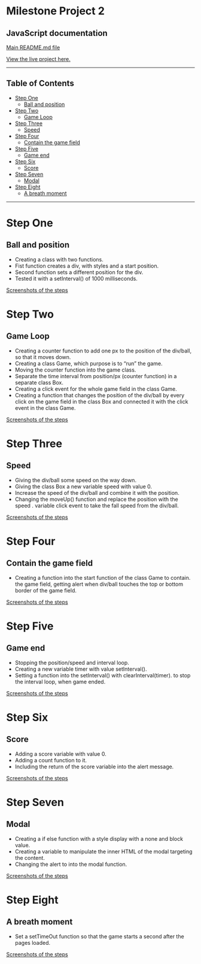 Milestone Project 2 
======

## JavaScript documentation ##

[Main README.md file](https://github.com/Puksrevolution/milestone-project-2/blob/master/README.md)

[View the live project here.](https://puksrevolution.github.io/milestone-project-2/)

---

## Table of Contents ##

- [Step One](#step-one)
  - [Ball and position](#ball-and-position)
- [Step Two](#step-two)
  - [Game Loop](#game-loop)
- [Step Three](#step-three)
    - [Speed](#speed)
- [Step Four](#step-four)
    - [Contain the game field](#contain-the-game-field)
- [Step Five](#step-five)
    - [Game end](#game-end)
- [Step Six](#step-six)
    - [Score](#score)
- [Step Seven](#step-seven)
    - [Modal](#modal)
- [Step Eight](#step-eight)
    - [A breath moment](#a-breat-moment)
    
---

Step One
======

## **Ball and position** ##

- Creating a class with two functions.
- Fist function creates a div, with styles and a start position.
- Second function sets a different position for the div.
- Tested it with a setInterval() of 1000 milliseconds.

[Screenshots of the steps](assets/jsDocu/1_renderer)

Step Two
======

## **Game Loop** ##

- Creating a counter function to add one px to the position of the div/ball, so that it moves down.
- Creating a class Game, which purpose is to “run” the game.
- Moving the counter function into the game class.
- Separate the time interval from position/px (counter function) in a separate class Box.
- Creating a click event for the whole game field in the class Game.
- Creating a function that changes the position of the div/ball by every click on the game field in 
the class Box and connected it with the click event in the class Game.

[Screenshots of the steps](assets/jsDocu/2_gameLoop)

Step Three
======

## **Speed** ##
 
- Giving the div/ball some speed on the way down.
- Giving the class Box a new variable speed with value 0.
- Increase the speed of the div/ball and combine it with the position.
- Changing the moveUp() function and replace the position with the speed .
variable click event to take the fall speed from the div/ball.

[Screenshots of the steps](assets/jsDocu/3_speed)

Step Four
======

## **Contain the game field** ##

- Creating a function into the start function of the class Game to contain.
the game field, getting alert when div/ball touches the top or bottom border of the game field.

[Screenshots of the steps](assets/jsDocu/4_contain)

Step Five
======

## **Game end** ##

- Stopping the position/speed and interval loop.
- Creating a new variable  timer with value setInterval().
- Setting a function into the setInterval() with clearInterval(timer). 
to stop the interval loop, when game ended.

[Screenshots of the steps](assets/jsDocu/5_gameEnd)

Step Six
======

## **Score** ##

- Adding a score variable with value 0.
- Adding a count function to it.
- Including the return of the score variable into the alert message.

[Screenshots of the steps](assets/jsDocu/6_score)

Step Seven
======

## **Modal** ##

- Creating a if else function with a style display with a none and block value.
- Creating a variable to manipulate the inner HTML of the modal targeting the content.
- Changing the alert to into the modal function.

[Screenshots of the steps](assets/jsDocu/7_modal)

Step Eight
======

## **A breath moment** ##

- Set a setTimeOut function so that the game starts a second after the pages loaded.

[Screenshots of the steps](assets/jsDocu/8_modal)
